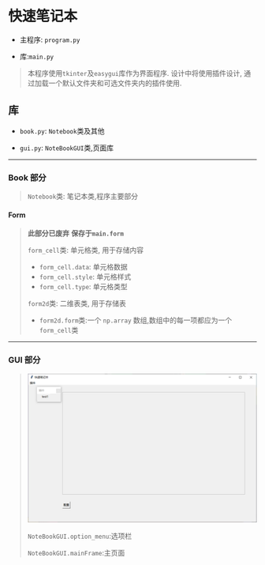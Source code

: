 # 快速笔记本

- 主程序: `program.py`

- 库:`main.py`

> 本程序使用`tkinter`及`easygui`库作为界面程序. 设计中将使用插件设计, 通过加载一个默认文件夹和可选文件夹内的插件使用.

## 库

- `book.py`: `Notebook`类及其他

- `gui.py`: `NoteBookGUI`类,页面库

---

### Book 部分
>
>`Notebook`类: 笔记本类,程序主要部分
>
#### Form
>
> **此部分已废弃**
> **保存于`main.form`**
>
>`form_cell`类: 单元格类, 用于存储内容
>
> - `form_cell.data`: 单元格数据
> - `form_cell.style`: 单元格样式
> - `form_cell.type`: 单元格类型
>
>`form2d`类: 二维表类, 用于存储表
>
> - `form2d.form`类:一个 `np.array` 数组,数组中的每一项都应为一个`form_cell`类
>
---

### GUI 部分
>
>![Windows](./gui.png)
>
>`NoteBookGUI.option_menu`:选项栏
>
>`NoteBookGUI.mainFrame`:主页面
